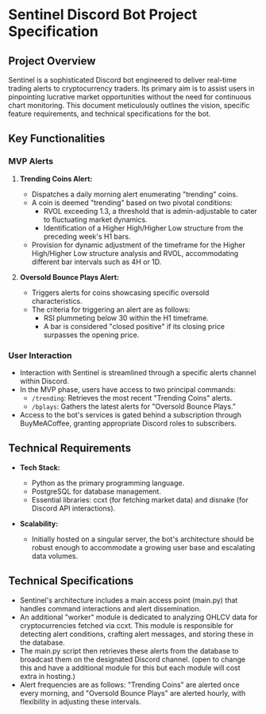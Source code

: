 # Sentinel Discord Bot Project Specification

## Project Overview

Sentinel is a sophisticated Discord bot engineered to deliver real-time trading alerts to cryptocurrency traders. Its primary aim is to assist users in pinpointing lucrative market opportunities without the need for continuous chart monitoring. This document meticulously outlines the vision, specific feature requirements, and technical specifications for the bot.

## Key Functionalities

### MVP Alerts

1. **Trending Coins Alert:**
   - Dispatches a daily morning alert enumerating "trending" coins.
   - A coin is deemed "trending" based on two pivotal conditions:
     - RVOL exceeding 1.3, a threshold that is admin-adjustable to cater to fluctuating market dynamics.
     - Identification of a Higher High/Higher Low structure from the preceding week's H1 bars.
   - Provision for dynamic adjustment of the timeframe for the Higher High/Higher Low structure analysis and RVOL, accommodating different bar intervals such as 4H or 1D.

2. **Oversold Bounce Plays Alert:**
   - Triggers alerts for coins showcasing specific oversold characteristics.
   - The criteria for triggering an alert are as follows:
     - RSI plummeting below 30 within the H1 timeframe.
     - A bar is considered "closed positive" if its closing price surpasses the opening price.

### User Interaction

- Interaction with Sentinel is streamlined through a specific alerts channel within Discord.
- In the MVP phase, users have access to two principal commands:
  - `/trending`: Retrieves the most recent "Trending Coins" alerts.
  - `/bplays`: Gathers the latest alerts for "Oversold Bounce Plays."
- Access to the bot's services is gated behind a subscription through BuyMeACoffee, granting appropriate Discord roles to subscribers.

## Technical Requirements

- **Tech Stack:**
  - Python as the primary programming language.
  - PostgreSQL for database management.
  - Essential libraries: ccxt (for fetching market data) and disnake (for Discord API interactions).

- **Scalability:**
  - Initially hosted on a singular server, the bot's architecture should be robust enough to accommodate a growing user base and escalating data volumes.

## Technical Specifications

- Sentinel's architecture includes a main access point (main.py) that handles command interactions and alert dissemination.
- An additional "worker" module is dedicated to analyzing OHLCV data for cryptocurrencies fetched via ccxt. This module is responsible for detecting alert conditions, crafting alert messages, and storing these in the database.
- The main.py script then retrieves these alerts from the database to broadcast them on the designated Discord channel. (open to change this and have a additional module for this but each module will cost extra in hosting.)
- Alert frequencies are as follows: "Trending Coins" are alerted once every morning, and "Oversold Bounce Plays" are alerted hourly, with flexibility in adjusting these intervals.

